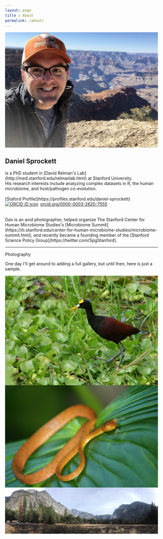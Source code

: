 ```yaml
---
layout: page
title : About
permalink: /about/
---
```


![Dan at the Grand Canyon](/images/Dan_at_Grand_Canyon.jpg)

<h2>Daniel Sprockett</h2>
is a PhD student in [David Relman's Lab](http://med.stanford.edu/relmanlab.html) at Stanford University. <br>
His research interests include analyzing complex datasets in R, the human microbiome, and host/pathogen co-evolution.<br>
<br>
[Staford Profile](https://profiles.stanford.edu/daniel-sprockett)
<br>
<div itemscope itemtype="https://schema.org/Person"><a itemprop="sameAs" content="https://orcid.org/0000-0003-2620-7555" href="https://orcid.org/0000-0003-2620-7555" target="orcid.widget" rel="noopener noreferrer" style="vertical-align:top;"><img src="https://orcid.org/sites/default/files/images/orcid_16x16.png" style="width:1em;margin-right:.5em;" alt="ORCID iD icon">orcid.org/0000-0003-2620-7555</a></div>
<br>
<br>
Dan is an avid photographer, 
helped organize The Stanford Center for Human Microbiome Studies's [Microbiome Summit](https://iti.stanford.edu/center-for-human-microbiome-studies/microbiome-summit.html), 
and recently became a founding member of the [Stanford Science Policy Group](https://twitter.com/SpgStanford).

***

Photography

One day I'll get around to adding a full gallery, but until then, here is just a sample.

<img src="/images/Northern_Jacana.jpg" alt="Northern Jacana" style="float: left; margin-right: 10px;" />

<img src="/images/Tree_Snake.jpg" alt="Tree Snake Costa Rica" style="float: right; margin-left: 10px;" />

<img src="/images/Yosemite_Valley.jpg" alt="Yosemite Valley" style="float: left; margin-right: 10px;" />


